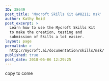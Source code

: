 ```yaml
---
ID: 38649
post_title: 'Mycroft Skills Kit &#8211; msk'
author: Kathy Reid
post_excerpt: >
  Learn how to use the Mycroft Skills Kit
  to make the creation, testing and
  submission of Skills a lot easier.
layout: page
permalink: >
  http://mycroft.ai/documentation/skills/msk/
published: true
post_date: 2018-06-06 12:29:25
---
```

copy to come